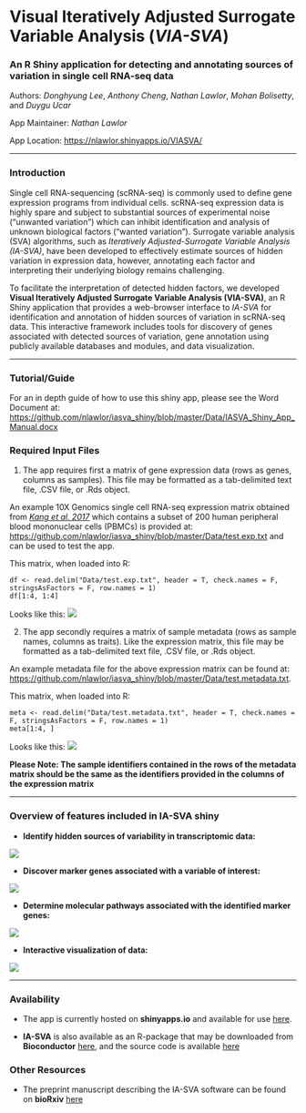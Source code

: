 # Visual Iteratively Adjusted Surrogate Variable Analysis (*VIA-SVA*)

### An R Shiny application for detecting and annotating sources of variation in single cell RNA-seq data

Authors: *Donghyung Lee*, *Anthony Cheng*, *Nathan Lawlor*, *Mohan Bolisetty*, and *Duygu Ucar*

App Maintainer: *Nathan Lawlor*

App Location: https://nlawlor.shinyapps.io/VIASVA/

***

### Introduction

Single cell RNA-sequencing (scRNA-seq) is commonly used to define gene expression programs from individual cells. scRNA-seq expression data is highly spare and subject to substantial sources of experimental noise (“unwanted variation”) which can inhibit identification and analysis of unknown biological factors (“wanted variation”). Surrogate variable analysis (SVA) algorithms, such as *Iteratively Adjusted-Surrogate Variable Analysis (IA-SVA)*, have been developed to effectively estimate sources of hidden variation in expression data, however, annotating each factor and interpreting their underlying biology remains challenging. 

To facilitate the interpretation of detected hidden factors, we developed **Visual Iteratively Adjusted Surrogate Variable Analysis (VIA-SVA)**, an R Shiny application that provides a web-browser interface to *IA-SVA* for identification and annotation of hidden sources of variation in scRNA-seq data. This interactive framework includes tools for discovery of genes associated with detected sources of variation, gene annotation using publicly available databases and modules, and data visualization. 

***

### Tutorial/Guide

For an in depth guide of how to use this shiny app, please see the Word Document at: https://github.com/nlawlor/iasva_shiny/blob/master/Data/IASVA_Shiny_App_Manual.docx

### Required Input Files 

1. The app requires first a matrix of gene expression data (rows as genes, columns as samples). This file may be formatted as a tab-delimited text file, .CSV file, or .Rds object.  

An example 10X Genomics single cell RNA-seq expression matrix obtained from [*Kang et al. 2017*](https://www.ncbi.nlm.nih.gov/pmc/articles/PMC5784859/) which contains a subset of 200 human peripheral blood mononuclear cells (PBMCs) 
is provided at: https://github.com/nlawlor/iasva_shiny/blob/master/Data/test.exp.txt and can be used to test the app.

This matrix, when loaded into R:

```R, echo=FALSE, message=FALSE, eval=TRUE
df <- read.delim("Data/test.exp.txt", header = T, check.names = F, stringsAsFactors = F, row.names = 1)
df[1:4, 1:4]
```

Looks like this: ![](https://github.com/nlawlor/iasva_shiny/blob/master/img/exp.matrix.png)

2. The app secondly requires a matrix of sample metadata (rows as sample names, columns as traits). Like the expression matrix, this file may be formatted as a tab-delimited text file, .CSV file, or .Rds object.  

An example metadata file for the above expression matrix can be found at: https://github.com/nlawlor/iasva_shiny/blob/master/Data/test.metadata.txt.

This matrix, when loaded into R:

```R, echo=FALSE, message=FALSE, eval=TRUE
meta <- read.delim("Data/test.metadata.txt", header = T, check.names = F, stringsAsFactors = F, row.names = 1)
meta[1:4, ]
```
Looks like this: ![](https://github.com/nlawlor/iasva_shiny/blob/master/img/metadata.png)

**Please Note: The sample identifiers contained in the rows of the metadata matrix should be the same as the identifiers provided in the columns of the expression matrix**

***

### Overview of features included in IA-SVA shiny

* **Identify hidden sources of variability in transcriptomic data:**

![](https://github.com/nlawlor/iasva_shiny/blob/master/img/sv.plots.png)

* **Discover marker genes associated with a variable of interest:**

![](https://github.com/nlawlor/iasva_shiny/blob/master/img/marker.genes.png)

* **Determine molecular pathways associated with the identified marker genes:**

![](https://github.com/nlawlor/iasva_shiny/blob/master/img/pathway.analysis.png)

* **Interactive visualization of data:**

![](https://github.com/nlawlor/iasva_shiny/blob/master/img/tsne.gif)

***

### Availability

* The app is currently hosted on **shinyapps.io** and available for use [here](https://nlawlor.shinyapps.io/VIASVA/).

* **IA-SVA** is also available as an R-package that may be downloaded from **Bioconductor** [here](https://www.bioconductor.org/packages/devel/bioc/html/iasva.html), and the source code is available [here](https://github.com/UcarLab/iasva)

### Other Resources

* The preprint manuscript describing the IA-SVA software can be found on **bioRxiv** [here](https://www.biorxiv.org/content/early/2018/04/24/151217)
